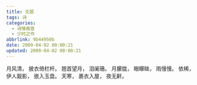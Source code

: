 ```yaml
---
title: 无题
tags: 诗
categories:
  - 诗情画意
  - 少时之作
abbrlink: 9b44950b
date: 2009-04-02 00:00:21
updated: 2009-04-02 00:00:21
---
```

月风清，
披衣倚栏杆。
翘首望月，
泪阑珊。
月朦胧，
眼矇眬，
雨慢慢。
依稀，
伊人靓影，
嵌入玉盘。
天寒，
裹衣入屋，
夜无鼾。